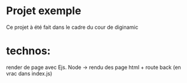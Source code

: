 # Projet exemple

Ce projet à été fait dans le cadre du cour de diginamic

# technos:

render de page avec Ejs.
Node -> rendu des page html + route back (en vrac dans index.js)
